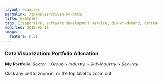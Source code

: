 ```yaml
---
layout: examples
permalink: /examples/driven-by-data/
title: Examples
tags: [responsive, software development service, dev-on-demand, contract, hourly, retainer, senior user experience engineer]
modified: 2015-05-11
image:
  feature: null
---
```



### Data Visualization: Portfolio Allocation


<link rel="stylesheet" href="{{ site.url }}/assets/examples/driven-by-data/styles/main.min.css">

<script src="//cdnjs.cloudflare.com/ajax/libs/d3/3.5.5/d3.min.js"></script>

<label><strong>My Portfolio</strong>: <i>Sector &gt; Group &gt; Industry &gt; Sub-industry &gt; Security</i></label>
<aside>Click any cell to zoom in, or the top label to zoom out.</aside>

<div id="breadcrumbTrail"></div>
<div id="chart"></div>
<div id="legend"></div>


<script async src="{{ site.url }}/assets/examples/driven-by-data/data/data.min.js"></script>
<script async src="{{ site.url }}/assets/examples/driven-by-data/scripts/main.min.js"></script>


